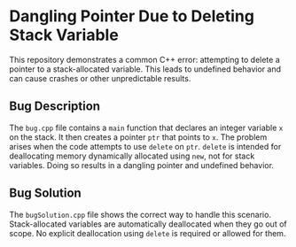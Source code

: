 # Dangling Pointer Due to Deleting Stack Variable

This repository demonstrates a common C++ error: attempting to delete a pointer to a stack-allocated variable. This leads to undefined behavior and can cause crashes or other unpredictable results.

## Bug Description
The `bug.cpp` file contains a `main` function that declares an integer variable `x` on the stack. It then creates a pointer `ptr` that points to `x`.  The problem arises when the code attempts to use `delete` on `ptr`.  `delete` is intended for deallocating memory dynamically allocated using `new`, not for stack variables.  Doing so results in a dangling pointer and undefined behavior.

## Bug Solution
The `bugSolution.cpp` file shows the correct way to handle this scenario. Stack-allocated variables are automatically deallocated when they go out of scope. No explicit deallocation using `delete` is required or allowed for them. 